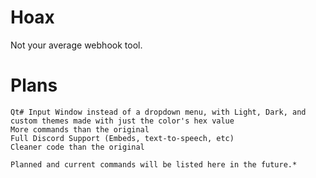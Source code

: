 # Hoax
Not your average webhook tool.
# Plans
    Qt# Input Window instead of a dropdown menu, with Light, Dark, and custom themes made with just the color's hex value
    More commands than the original
    Full Discord Support (Embeds, text-to-speech, etc)
    Cleaner code than the original
    
    Planned and current commands will be listed here in the future.*
